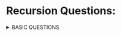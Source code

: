# Recursion Questions:
<details>
<summary>BASIC QUESTIONS</summary>
<br>
 Print Decreasing : 
  <details>
      <summary> </summary>
   </details>

Print Increasing
<br>
Print increasing Decreasing
<br>
Multiplaction recursively
<br>
factorial
<br>
power-linear
<br>
power -logarithmic
<br>
print zigzag
<br>
tower of hanoi
</details>
